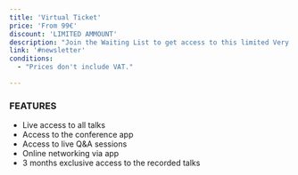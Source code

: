 ```yaml
---
title: 'Virtual Ticket'
price: 'From 99€'
discount: 'LIMITED AMMOUNT'
description: "Join the Waiting List to get access to this limited Very Early Bird pricing!"
link: '#newsletter'
conditions:
  - "Prices don't include VAT."

---
```


### FEATURES

- Live access to all talks
- Access to the conference app
- Access to live Q&A sessions
- Online networking via app
- 3 months exclusive access to the recorded talks
